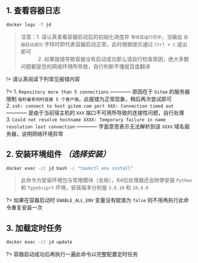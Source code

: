 ## 1. 查看容器日志

```bash
docker logs -f jd
```

> 注意：1. 请认真查看容器启动后的初始化进度并 `等待其运行完毕`，当输出 `容器启动成功` 字样时即代表容器启动正常，此时根据提示通过 `Ctrl + C` 退出即可\
    ㅤ ㅤㅤ 2. 如果报错导致容器没有启动成功那么请自行检查原因，绝大多数问题都是您的网络环境所导致，自行判断不懂就百度翻译

!> 请认真阅读下列常见报错内容

?> 1. `Repository more than 5 connections` ———— 原因在于 `Gitee` 的服务器限制 `每秒最多同时连接 5 个客户端`，此报错为正常现象，稍后再次尝试即可\
     2. `ssh: connect to host gitee.com port XXX: Connection timed out` ———— 是由于当前宿主机的 `XXX` 端口不可用所导致的连接性问题，自行处理\
     3. `Could not resolve hostname XXXX: Temporary failure in name resolution lost connection` ———— 字面意思表示无法解析到该 `XXXX` 域名服务器，说明网络环境异常

## 2. 安装环境组件 _（选择安装）_                                                                                                                         

```bash
docker exec -it jd bash -c "taskctl env install"
```

> 此命令为安装环境包与常用模块（全局），64位处理器还会附带安装 `Python` 和 `TypeSciprt` 环境，安装版本分别是 `3.8.10` 和 `10.4.0`

?> 如果在容器启动时 `ENABLE_ALL_ENV` 变量没有赋值为 `false` 则不用再执行此命令重复安装一次

## 3. 加载定时任务

```bash
docker exec -it jd update
```

?> 容器启动成功后再执行一遍此命令以完整配置定时任务